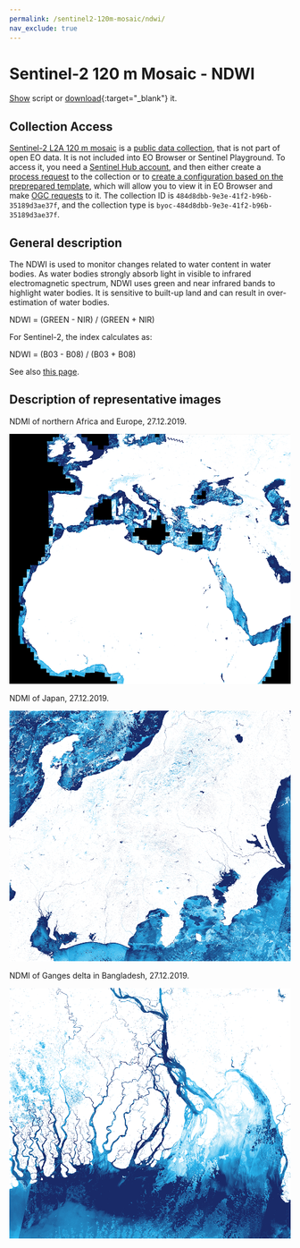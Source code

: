```yaml
---
permalink: /sentinel2-120m-mosaic/ndwi/
nav_exclude: true
---
```


# Sentinel-2 120 m Mosaic - NDWI

<a href="#" id='togglescript'>Show</a> script or [download](script.js){:target="_blank"} it.
<div id='script_view' style="display:none">
{% highlight javascript %}
{% include_relative script.js %}
{% endhighlight %}
</div>

## Collection Access

[Sentinel-2 L2A 120 m mosaic](https://collections.sentinel-hub.com/sentinel-s2-l2a-mosaic-120/) is a [public data collection](https://collections.sentinel-hub.com/), that is not part of open EO data. It is not included into EO Browser or Sentinel Playground. To access it, you need a [Sentinel Hub account](https://www.sentinel-hub.com/pricing/), and then either create a [process request](https://docs.sentinel-hub.com/api/latest/api/process/) to the collection or to [create a configuration based on the preprepared template](https://www.sentinel-hub.com/faq/#how-to-visualize-own-collection-eobrowser), which will allow you to view it in EO Browser and make [OGC requests](https://www.sentinel-hub.com/develop/api/ogc/) to it. The collection ID is `484d8dbb-9e3e-41f2-b96b-35189d3ae37f`, and the collection type is `byoc-484d8dbb-9e3e-41f2-b96b-35189d3ae37f`. 

## General description

The NDWI is used to monitor changes related to water content in water bodies. As water bodies strongly absorb light in visible to infrared electromagnetic spectrum, NDWI uses green and near infrared bands to highlight water bodies. It is sensitive to built-up land and can result in over-estimation of water bodies.

NDWI = (GREEN - NIR) / (GREEN + NIR)

For Sentinel-2, the index calculates as:

NDWI = (B03 - B08) / (B03 + B08)

See also [this page](https://custom-scripts.sentinel-hub.com/sentinel-2/ndwi/#).

## Description of representative images

NDMI of northern Africa and Europe, 27.12.2019. 

![120 m mosaic NDWI](fig/fig1.png)

NDMI of Japan, 27.12.2019. 

![120 m mosaic NDWI](fig/fig2.png)

NDMI of Ganges delta in Bangladesh, 27.12.2019.

![120 m mosaic NDWI](fig/fig3.png)





